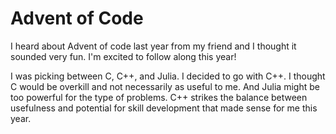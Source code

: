 # Advent of Code

I heard about Advent of code last year from my friend and I thought it sounded very fun. I'm excited to follow along this year!

I was picking between C, C++, and Julia. I decided to go with C++. I thought C would be overkill and not necessarily as useful to me. And Julia might be too powerful for the type of problems. C++ strikes the balance between usefulness and potential for skill development that made sense for me this year.